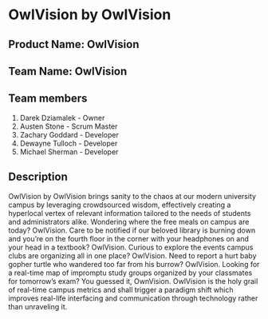 # OwlVision by OwlVision
## Product Name: OwlVision
## Team Name: OwlVision
## Team members
1. Darek Dziamalek - Owner
2. Austen Stone - Scrum Master
3. Zachary Goddard - Developer
4. Dewayne Tulloch - Developer
5. Michael Sherman - Developer
## Description
OwlVision by OwlVision brings sanity to the chaos at our modern university campus by leveraging crowdsourced wisdom, effectively creating a hyperlocal vertex of relevant information tailored to the needs of students and administrators alike. Wondering where the free meals on campus are today? OwlVision. Care to be notified if our beloved library is burning down and you’re on the fourth floor in the corner with your headphones on and your head in a textbook? OwlVision. Curious to explore the events campus clubs are organizing all in one place? OwlVision. Need to report a hurt baby gopher turtle who wandered too far from his burrow? OwlVision. Looking for a real-time map of impromptu study groups organized by your classmates for tomorrow’s exam? You guessed it, OwnVision. OwlVision is the holy grail of real-time campus metrics and shall trigger a paradigm shift which improves real-life interfacing and communication through technology rather than unraveling it.
